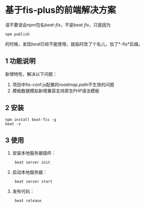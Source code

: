 # 基于fis-plus的前端解决方案

请不要误会npm包名*beat-fis*，不是*beat fis*，只是因为

    npm publish
    
的时候，发现*beat*已经不能使用，就临时改了个名儿，加了*-fis*后缀。


## 1 功能说明

新增特性，解决以下问题：

1. 项目中fis-conf.js配置的*roadmap.path*不生效的问题
2. 模板数据模拟新增兼容支持原生PHP语法模板


## 2 安装

    npm install beat-fis -g
    beat -v


## 3 使用

1. 安装本地服务器插件：

        beat server init


2. 启动本地服务器：

        beat server start 


3. 发布代码：

        beat release 





